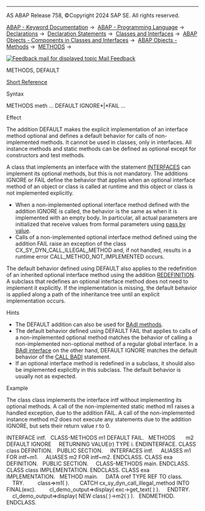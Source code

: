   

* * *

AS ABAP Release 758, ©Copyright 2024 SAP SE. All rights reserved.

[ABAP - Keyword Documentation](https://help.sap.com/doc/abapdocu_758_index_htm/7.58/en-US/abenabap.htm) →  [ABAP - Programming Language](https://help.sap.com/doc/abapdocu_758_index_htm/7.58/en-US/abenabap_reference.htm) →  [Declarations](https://help.sap.com/doc/abapdocu_758_index_htm/7.58/en-US/abendeclarations.htm) →  [Declaration Statements](https://help.sap.com/doc/abapdocu_758_index_htm/7.58/en-US/abenabap_declarations.htm) →  [Classes and Interfaces](https://help.sap.com/doc/abapdocu_758_index_htm/7.58/en-US/abenclasses_and_interfaces.htm) →  [ABAP Objects - Components in Classes and Interfaces](https://help.sap.com/doc/abapdocu_758_index_htm/7.58/en-US/abenclass_ifac_components.htm) →  [ABAP Objects - Methods](https://help.sap.com/doc/abapdocu_758_index_htm/7.58/en-US/abenmethods.htm) →  [METHODS](https://help.sap.com/doc/abapdocu_758_index_htm/7.58/en-US/abapmethods.htm) → 

 [![](Mail.gif?object=Mail.gif "Feedback mail for displayed topic") Mail Feedback](mailto:f1_help@sap.com?subject=Feedback%20on%20ABAP%20Documentation&body=Document:%20METHODS%2C%20DEFAULT%2C%20ABAPMETHODS_DEFAULT%2C%20758%0D%0A%0D%0AError:%0D%0A%0D%0A%0D%0A%0D%0ASuggestion%20for%20improvement:)

METHODS, DEFAULT

[Short Reference](https://help.sap.com/doc/abapdocu_758_index_htm/7.58/en-US/abapmethods_shortref.htm)

Syntax

METHODS meth ... DEFAULT IGNORE*|*FAIL ...

Effect

The addition DEFAULT makes the explicit implementation of an interface method optional and defines a default behavior for calls of non-implemented methods. It cannot be used in classes, only in interfaces. All instance methods and static methods can be defined as optional except for constructors and test methods.

A class that implements an interface with the statement [INTERFACES](https://help.sap.com/doc/abapdocu_758_index_htm/7.58/en-US/abapinterfaces.htm) can implement its optional methods, but this is not mandatory. The additions IGNORE or FAIL define the behavior that applies when an optional interface method of an object or class is called at runtime and this object or class is not implemented explicitly.

-   When a non-implemented optional interface method defined with the addition IGNORE is called, the behavior is the same as when it is implemented with an empty body. In particular, all actual parameters are initialized that receive values from formal parameters using [pass by value](https://help.sap.com/doc/abapdocu_758_index_htm/7.58/en-US/abenpass_by_value_glosry.htm "Glossary Entry").
-   Calls of a non-implemented optional interface method defined using the addition FAIL raise an exception of the class CX\_SY\_DYN\_CALL\_ILLEGAL\_METHOD and, if not handled, results in a runtime error CALL\_METHOD\_NOT\_IMPLEMENTED occurs.

The default behavior defined using DEFAULT also applies to the redefinition of an inherited optional interface method using the addition [REDEFINITION](https://help.sap.com/doc/abapdocu_758_index_htm/7.58/en-US/abapmethods_redefinition.htm). A subclass that redefines an optional interface method does not need to implement it explicitly. If the implementation is missing, the default behavior is applied along a path of the inheritance tree until an explicit implementation occurs.

Hints

-   The DEFAULT addition can also be used for [BAdI methods](https://help.sap.com/doc/abapdocu_758_index_htm/7.58/en-US/abenbadi_method_glosry.htm "Glossary Entry").
-   The default behavior defined using DEFAULT FAIL that applies to calls of a non-implemented optional method matches the behavior of calling a non-implemented non-optional method of a regular global interface. In a [BAdI interface](https://help.sap.com/doc/abapdocu_758_index_htm/7.58/en-US/abenbadi_interface_glosry.htm "Glossary Entry") on the other hand, DEFAULT IGNORE matches the default behavior of the [CALL BADI](https://help.sap.com/doc/abapdocu_758_index_htm/7.58/en-US/abapcall_badi.htm) statement.
-   If an optional interface method is redefined in a subclass, it should also be implemented explicitly in this subclass. The default behavior is usually not as expected.

Example

The class class implements the interface intf without implementing its optional methods. A call of the non-implemented static method m1 raises a handled exception, due to the addition FAIL. A call of the non-implemented instance method m2 does not execute any statements due to the addition IGNORE, but sets their return value r to 0.

INTERFACE intf.
  CLASS-METHODS m1 DEFAULT FAIL.
  METHODS       m2 DEFAULT IGNORE
    RETURNING VALUE(r) TYPE i.
ENDINTERFACE.
CLASS class DEFINITION.
  PUBLIC SECTION.
    INTERFACES intf.
    ALIASES m1 FOR intf~m1.
    ALIASES m2 FOR intf~m2.
ENDCLASS.
CLASS exa DEFINITION.
  PUBLIC SECTION.
    CLASS-METHODS main.
ENDCLASS.
CLASS class IMPLEMENTATION.
ENDCLASS.
CLASS exa IMPLEMENTATION.
  METHOD main.
    DATA oref TYPE REF TO class.
    TRY.
        class=>m1( ).
      CATCH cx\_sy\_dyn\_call\_illegal\_method INTO FINAL(exc).
        cl\_demo\_output=>display( exc->get\_text( ) ).
    ENDTRY.
    cl\_demo\_output=>display( NEW class( )->m2( ) ).
  ENDMETHOD.
ENDCLASS.
